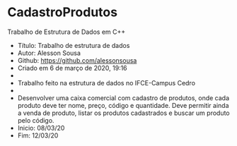 # CadastroProdutos
Trabalho de Estrutura de Dados em C++

 * Título: Trabalho de estrutura de dados
 * Autor: Alesson Sousa
 * Github: https://github.com/alessonsousa
 * Criado em 6 de março de 2020, 19:16
 *
 * Trabalho feito na estrutura de dados no IFCE-Campus Cedro
 *
 * Desenvolver uma caixa comercial com cadastro de
produtos, onde cada produto deve ter nome, preço,
código e quantidade. Deve permitir ainda a venda
de produto, listar os produtos cadastrados e buscar
um produto pelo código.
 * Inicio: 08/03/20
 * Fim: 12/03/20
